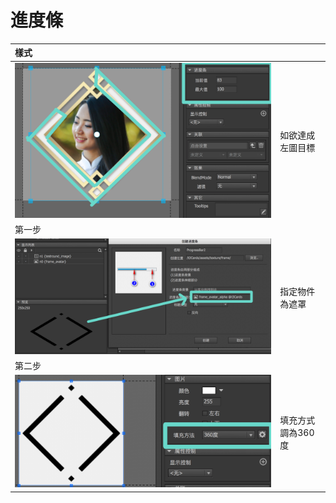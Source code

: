 # 

# 進度條

| 樣式 |  |
| :--- | :--- |
| ![](/assets/example.png) | 如欲達成左圖目標 |
| 第一步 |  |
| ![](/assets/進度條_01.png) | 指定物件為遮罩 |
| 第二步 |  |
| ![](/assets/進度條_02.png) | 填充方式調為360度 |




